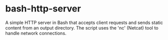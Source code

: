 # bash-http-server
A simple HTTP server in Bash that accepts client requests and sends static content from an output directory. The script uses the 'nc' (Netcat) tool to handle network connections.
